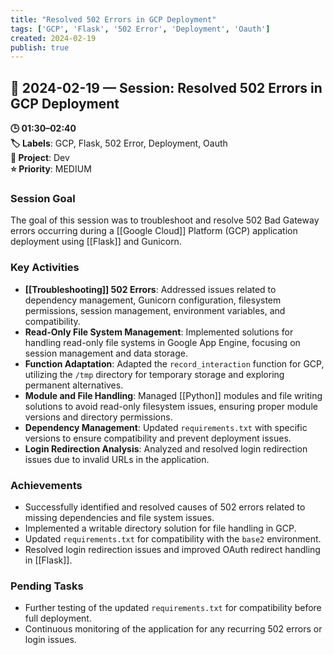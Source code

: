 ```yaml
---
title: "Resolved 502 Errors in GCP Deployment"
tags: ['GCP', 'Flask', '502 Error', 'Deployment', 'Oauth']
created: 2024-02-19
publish: true
---
```


## 📅 2024-02-19 — Session: Resolved 502 Errors in GCP Deployment

**🕒 01:30–02:40**  
**🏷️ Labels**: GCP, Flask, 502 Error, Deployment, Oauth  
**📂 Project**: Dev  
**⭐ Priority**: MEDIUM  


### Session Goal
The goal of this session was to troubleshoot and resolve 502 Bad Gateway errors occurring during a [[Google Cloud]] Platform (GCP) application deployment using [[Flask]] and Gunicorn.

### Key Activities
- **[[Troubleshooting]] 502 Errors**: Addressed issues related to dependency management, Gunicorn configuration, filesystem permissions, session management, environment variables, and compatibility.
- **Read-Only File System Management**: Implemented solutions for handling read-only file systems in Google App Engine, focusing on session management and data storage.
- **Function Adaptation**: Adapted the `record_interaction` function for GCP, utilizing the `/tmp` directory for temporary storage and exploring permanent alternatives.
- **Module and File Handling**: Managed [[Python]] modules and file writing solutions to avoid read-only filesystem issues, ensuring proper module versions and directory permissions.
- **Dependency Management**: Updated `requirements.txt` with specific versions to ensure compatibility and prevent deployment issues.
- **Login Redirection Analysis**: Analyzed and resolved login redirection issues due to invalid URLs in the application.

### Achievements
- Successfully identified and resolved causes of 502 errors related to missing dependencies and file system issues.
- Implemented a writable directory solution for file handling in GCP.
- Updated `requirements.txt` for compatibility with the `base2` environment.
- Resolved login redirection issues and improved OAuth redirect handling in [[Flask]].

### Pending Tasks
- Further testing of the updated `requirements.txt` for compatibility before full deployment.
- Continuous monitoring of the application for any recurring 502 errors or login issues.
